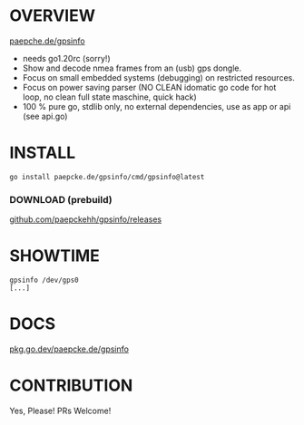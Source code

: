 # OVERVIEW

[paepche.de/gpsinfo](https://paepcke.de/gpsinfo)

- needs go1.20rc (sorry!)
- Show and decode nmea frames from an (usb) gps dongle.
- Focus on small embedded systems (debugging) on restricted resources.
- Focus on power saving parser (NO CLEAN idomatic go code for hot loop, no clean full state maschine, quick hack)
- 100 % pure go, stdlib only, no external dependencies, use as app or api (see api.go)

# INSTALL
```
go install paepcke.de/gpsinfo/cmd/gpsinfo@latest
```

### DOWNLOAD (prebuild)

[github.com/paepckehh/gpsinfo/releases](https://github.com/paepckehh/gpsinfo/releases)

# SHOWTIME

```Shell
gpsinfo /dev/gps0
[...]
```
# DOCS

[pkg.go.dev/paepcke.de/gpsinfo](https://pkg.go.dev/paepcke.de/gpsinfo)

# CONTRIBUTION

Yes, Please! PRs Welcome! 
